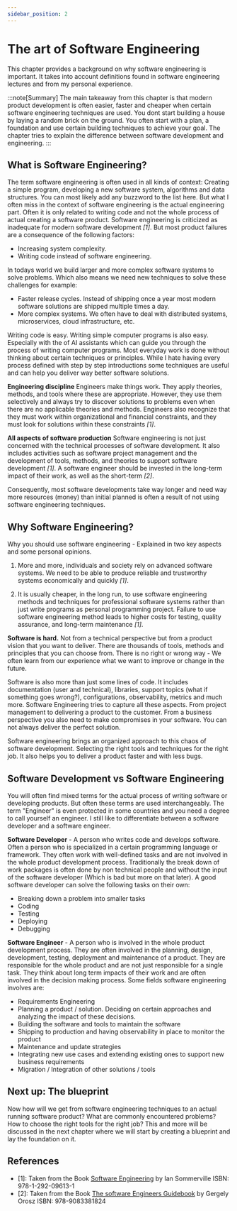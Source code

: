 ```yaml
---
sidebar_position: 2
---
```


# The art of Software Engineering
This chapter provides a background on why software engineering is important. It takes into account definitions found in software engineering lectures and from my personal experience.

:::note[Summary]
The main takeaway from this chapter is that modern product development is often easier, faster and cheaper when certain software engineering techniques are used. You dont start building a house by laying a random brick on the ground. You often start with a plan, a foundation and use certain building techniques to achieve your goal. The chapter tries to explain the difference between software development and engineering.
:::

## What is Software Engineering?
The term software engineering is often used in all kinds of context: Creating a simple program, developing a new software system, algorithms and data structures. You can most likely add any buzzword to the list here. But what I often miss in the context of software engineering is the actual engineering part. Often it is only related to writing code and not the whole process of actual creating a software product. Software engineering is criticized as inadequate for modern software development <cite>[1]</cite>. But most product failures are a consequence of the following factors:

- Increasing system complexity.
- Writing code instead of software engineering.

In todays world we build larger and more complex software systems to solve problems. Which also means we need new techniques to solve these challenges for example: 

- Faster release cycles. Instead of shipping once a year most modern software solutions are shipped multiple times a day.
- More complex systems. We often have to deal with distributed systems, microservices, cloud infrastructure, etc.

Writing code is easy. Writing simple computer programs is also easy. Especially with the of AI assistants which can guide you through the process of writing computer programs. Most everyday work is done without thinking about certain techniques or principles. While I hate having every process defined with step by step introductions some techniques are useful and can help you deliver way better software solutions. 

**Engineering discipline** 
Engineers make things work. They apply theories, methods, and tools where these are appropriate. However, they use them selectively and always try to discover solutions to problems even when there are no applicable theories and methods. Engineers also recognize that they must work within organizational and financial constraints, and they must look for solutions within these constraints <cite>[1]</cite>.

**All aspects of software production**
Software engineering is not just concerned with the technical processes of software development. It also includes activities such as software project management and the development of tools, methods, and theories to support software development <cite>[1]</cite>. A software engineer should be invested in the long-term impact of their work, as well as the short-term <cite>[2]</cite>.

Consequently, most software developments take way longer and need way more resources (money) than initial planned is often a result of not using software engineering techniques.

## Why Software Engineering?
Why you should use software engineering - Explained in two key aspects and some personal opinions.

1. More and more, individuals and society rely on advanced software systems. We need to be able to produce reliable and trustworthy systems economically and quickly <cite>[1]</cite>. 

2. It is usually cheaper, in the long run, to use software engineering methods and techniques for professional software systems rather than just write programs as personal programming project. Failure to use software engineering method leads to higher costs for testing, quality assurance, and long-term maintenance <cite>[1]</cite>. 

**Software is hard.** Not from a technical perspective but from a product vision that you want to deliver. There are thousands of tools, methods and principles that you can choose from. There is no right or wrong way - We often learn from our experience what we want to improve or change in the future. 

Software is also more than just some lines of code. It includes documentation (user and technical), libraries, support topics (what if something goes wrong?), configurations, observability, metrics and much more. Software Engineering tries to capture all these aspects. From project management to delivering a product to the customer. From a business perspective you also need to make compromises in your software. You can not always deliver the perfect solution.

Software engineering brings an organized approach to this chaos of software development. Selecting the right tools and techniques for the right job. It also helps you to deliver a product faster and with less bugs.

## Software Development vs Software Engineering

You will often find mixed terms for the actual process of writing software or developing products. But often these terms are used interchangeably. The term "Engineer" is even protected in some countries and you need a degree to call yourself an engineer. I still like to differentiate between a software developer and a software engineer. 

**Software Developer** - A person who writes code and develops software. Often a person who is specialized in a certain programming language or framework. They often work with well-defined tasks and are not involved in the whole product development process. Traditionally the break down of work packages is often done by non technical people and without the input of the software developer (Which is bad but more on that later). A good software developer can solve the following tasks on their own:
- Breaking down a problem into smaller tasks
- Coding
- Testing
- Deploying
- Debugging

**Software Engineer** - A person who is involved in the whole product development process. They are often involved in the planning, design, development, testing, deployment and maintenance of a product. They are responsible for the whole product and are not just responsible for a single task. They think about long term impacts of their work and are often involved in the decision making process. Some fields software engineering involves are:

- Requirements Engineering
- Planning a product / solution. Deciding on certain approaches and analyzing the impact of these decisions.
- Building the software and tools to maintain the software
- Shipping to production and having observability in place to monitor the product
- Maintenance and update strategies
- Integrating new use cases and extending existing ones to support new business requirements
- Migration / Integration of other solutions / tools

## Next up: The blueprint

Now how will we get from software engineering techniques to an actual running software product? What are commonly encountered problems? How to choose the right tools for the right job? This and more will be discussed in the next chapter where we will start by creating a blueprint and lay the foundation on it.

## References 
- [1]: Taken from the Book [Software Engineering](https://software-engineering-book.com/) by Ian Sommerville ISBN: 978-1-292-09613-1
- [2]: Taken from the Book [The software Engineers Guidebook](https://www.engguidebook.com/) by Gergely Orosz ISBN: 978-9083381824